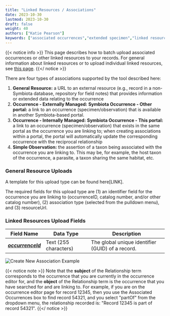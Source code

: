 ```yaml
---
title: "Linked Resources / Associations"
date: 2023-10-30
lastmod: 2023-10-30
draft: false
weight: 40
authors: ["Katie Pearson"]
keywords: ["associated occurrences","extended specimen","linked resources","batch upload"]
---
```


{{< notice info >}}
  This page describes how to batch upload associated occurrences or other linked resources to your records. For general information about linked resources or to upload individual linked resources, see [this page](https://biokic.github.io/symbiota-docs/editor/links).
{{</ notice >}}

There are four types of associations supported by the tool described here:
1. **General Resource:** a URL to an external resource (e.g., record in a non-Symbiota database, repository for field notes) that provides information or extended data relating to the occurrence
2. **Occurrence - Externally Managed:** **Symbiota Occurrence - Other portal:** a link to an occurrence (specimen/observation) that is available in another Symbiota-based portal. 
3. **Occurrence - Internally Managed:** **Symbiota Occurrence - This portal:** a link to an occurrence (specimen/observation) that exists in the same portal as the occurrence you are linking to; when creating associations within a portal, the portal will automatically update the corresponding occurrence with the reciprocal relationship
4. **Simple Observation:** the assertion of a taxon being associated with the occurrence you are linking to. This may be, for example, the host taxon of the occurrence, a parasite, a taxon sharing the same habitat, etc.

### General Resource Uploads
A template for this upload type can be found here[LINK].

The required fields for this upload type are (1) an identifier field for the occurrence you are linking to (occurrenceID, catalog number, and/or other catalog number), (2) association type (selected from the pulldown menu), and (3) resourceUrl.

### Linked Resources Upload Fields

| Field Name                           | Data Type                                     | Description                                                                                                                                                                                                                                                                                                                                                                   |
|--------------------------------|------------------------------------------|-------------------------------------------------------------------------------------------------------------------------------------------------------------------------------------------------------------------------------------------------------------------------------------------------------------------------------------------------------------------------|
| [**_occurrenceId_**](https://dwc.tdwg.org/terms/#dwc:occurrenceID)                           | Text (255 characters)                               | The global unique identifier (GUID) of a record. |


![Create New Association Example](/symbiota-docs/images/createassociation.PNG)


{{< notice note >}}
  Note that the **subject** of the Relationship term corresponds to the occurrence that you are currently in the occurrence editor for, and the **object** of the Relationship term is the occurrence that you have searched for and are linking to. For example, if you are on the occurrence editor page for record 12345, then you use the Associated Occurrences box to find record 54321, and you select "partOf" from the dropdown menu, the relationship recorded is: "Record 12345 is part of record 54321".
{{</ notice >}}


